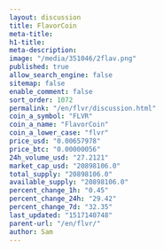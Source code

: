 ```yaml
---
layout: discussion
title: FlavorCoin
meta-title: 
h1-title: 
meta-description: 
image: "/media/351046/2flav.png"
published: true
allow_search_engine: false
sitemap: false
enable_comment: false
sort_order: 1072
permalink: "/en/flvr/discussion.html"
coin_a_symbol: "FLVR"
coin_a_name: "FlavorCoin"
coin_a_lower_case: "flvr"
price_usd: "0.00657978"
price_btc: "0.00000056"
24h_volume_usd: "27.2121"
market_cap_usd: "20898106.0"
total_supply: "20898106.0"
available_supply: "20898106.0"
percent_change_1h: "0.45"
percent_change_24h: "29.42"
percent_change_7d: "32.35"
last_updated: "1517140748"
parent-url: "/en/flvr/"
author: Sam
---
```


